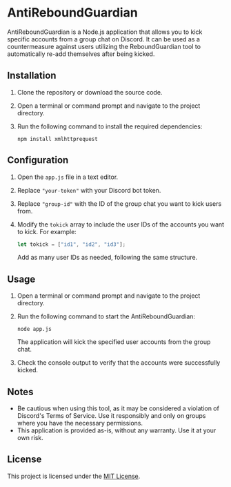 

# AntiReboundGuardian

AntiReboundGuardian is a Node.js application that allows you to kick specific accounts from a group chat on Discord. It can be used as a countermeasure against users utilizing the ReboundGuardian tool to automatically re-add themselves after being kicked.

## Installation

1. Clone the repository or download the source code.
2. Open a terminal or command prompt and navigate to the project directory.
3. Run the following command to install the required dependencies:

   ```
   npm install xmlhttprequest
   ```

## Configuration

1. Open the `app.js` file in a text editor.
2. Replace `"your-token"` with your Discord bot token.
3. Replace `"group-id"` with the ID of the group chat you want to kick users from.
4. Modify the `tokick` array to include the user IDs of the accounts you want to kick. For example:

   ```javascript
   let tokick = ["id1", "id2", "id3"];
   ```

   Add as many user IDs as needed, following the same structure.

## Usage

1. Open a terminal or command prompt and navigate to the project directory.
2. Run the following command to start the AntiReboundGuardian:

   ```
   node app.js
   ```

   The application will kick the specified user accounts from the group chat.

3. Check the console output to verify that the accounts were successfully kicked.

## Notes

- Be cautious when using this tool, as it may be considered a violation of Discord's Terms of Service. Use it responsibly and only on groups where you have the necessary permissions.
- This application is provided as-is, without any warranty. Use it at your own risk.

## License

This project is licensed under the [MIT License](LICENSE).
